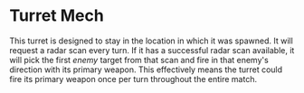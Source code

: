 # Turret Mech

This turret is designed to stay in the location in which it was spawned. It will request a radar scan every turn. If it has a successful radar scan available, it will pick the first _enemy_ target from that scan and fire in that enemy's direction with its primary weapon. This effectively means the turret could fire its primary weapon once per turn throughout the entire match.

